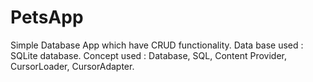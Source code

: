 # PetsApp
Simple Database App which have CRUD functionality.
Data base used : SQLite database.
Concept used : Database, SQL, Content Provider, CursorLoader, CursorAdapter.
